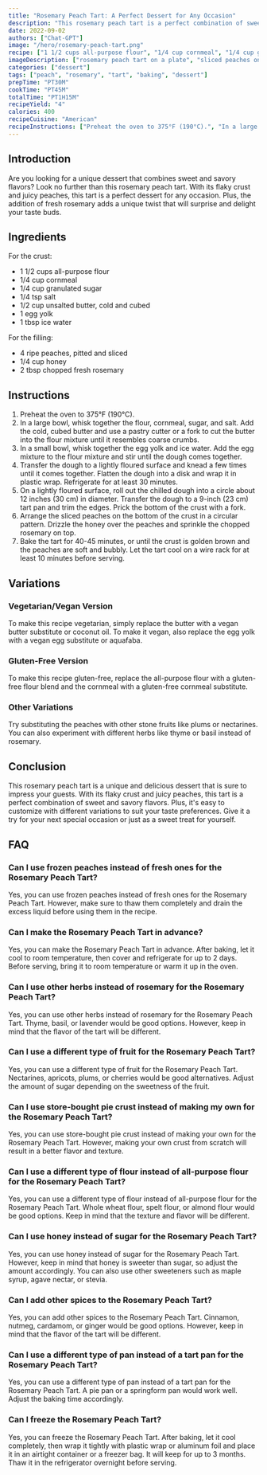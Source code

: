 ```yaml
---
title: "Rosemary Peach Tart: A Perfect Dessert for Any Occasion"
description: "This rosemary peach tart is a perfect combination of sweet and savory flavors that will surely satisfy your cravings. With its flaky crust and juicy peaches, this tart is an ideal dessert for any occasion."
date: 2022-09-02
authors: ["Chat-GPT"]
image: "/hero/rosemary-peach-tart.png"
recipe: ["1 1/2 cups all-purpose flour", "1/4 cup cornmeal", "1/4 cup granulated sugar", "1/4 tsp salt", "1/2 cup unsalted butter, cold and cubed", "1 egg yolk", "1 tbsp ice water", "4 ripe peaches, pitted and sliced", "1/4 cup honey", "2 tbsp chopped fresh rosemary"]
imageDescription: ["rosemary peach tart on a plate", "sliced peaches on top of the tart", "a slice of the tart with a scoop of vanilla ice cream", "a close-up of the flaky crust"]
categories: ["dessert"]
tags: ["peach", "rosemary", "tart", "baking", "dessert"]
prepTime: "PT30M"
cookTime: "PT45M"
totalTime: "PT1H15M"
recipeYield: "4"
calories: 400
recipeCuisine: "American"
recipeInstructions: ["Preheat the oven to 375°F (190°C).", "In a large bowl, whisk together the flour, cornmeal, sugar, and salt. Add the cold, cubed butter and use a pastry cutter or a fork to cut the butter into the flour mixture until it resembles coarse crumbs.", "In a small bowl, whisk together the egg yolk and ice water. Add the egg mixture to the flour mixture and stir until the dough comes together.", "Transfer the dough to a lightly floured surface and knead a few times until it comes together. Flatten the dough into a disk and wrap it in plastic wrap. Refrigerate for at least 30 minutes.", "On a lightly floured surface, roll out the chilled dough into a circle about 12 inches (30 cm) in diameter. Transfer the dough to a 9-inch (23 cm) tart pan and trim the edges. Prick the bottom of the crust with a fork.", "Arrange the sliced peaches on the bottom of the crust in a circular pattern. Drizzle the honey over the peaches and sprinkle the chopped rosemary on top.", "Bake the tart for 40-45 minutes, or until the crust is golden brown and the peaches are soft and bubbly. Let the tart cool on a wire rack for at least 10 minutes before serving."]
---
```


## Introduction

Are you looking for a unique dessert that combines sweet and savory flavors? Look no further than this rosemary peach tart. With its flaky crust and juicy peaches, this tart is a perfect dessert for any occasion. Plus, the addition of fresh rosemary adds a unique twist that will surprise and delight your taste buds.

## Ingredients

For the crust:
- 1 1/2 cups all-purpose flour
- 1/4 cup cornmeal
- 1/4 cup granulated sugar
- 1/4 tsp salt
- 1/2 cup unsalted butter, cold and cubed
- 1 egg yolk
- 1 tbsp ice water

For the filling:
- 4 ripe peaches, pitted and sliced
- 1/4 cup honey
- 2 tbsp chopped fresh rosemary

## Instructions

1. Preheat the oven to 375°F (190°C).
2. In a large bowl, whisk together the flour, cornmeal, sugar, and salt. Add the cold, cubed butter and use a pastry cutter or a fork to cut the butter into the flour mixture until it resembles coarse crumbs.
3. In a small bowl, whisk together the egg yolk and ice water. Add the egg mixture to the flour mixture and stir until the dough comes together.
4. Transfer the dough to a lightly floured surface and knead a few times until it comes together. Flatten the dough into a disk and wrap it in plastic wrap. Refrigerate for at least 30 minutes.
5. On a lightly floured surface, roll out the chilled dough into a circle about 12 inches (30 cm) in diameter. Transfer the dough to a 9-inch (23 cm) tart pan and trim the edges. Prick the bottom of the crust with a fork.
6. Arrange the sliced peaches on the bottom of the crust in a circular pattern. Drizzle the honey over the peaches and sprinkle the chopped rosemary on top.
7. Bake the tart for 40-45 minutes, or until the crust is golden brown and the peaches are soft and bubbly. Let the tart cool on a wire rack for at least 10 minutes before serving.

## Variations

### Vegetarian/Vegan Version

To make this recipe vegetarian, simply replace the butter with a vegan butter substitute or coconut oil. To make it vegan, also replace the egg yolk with a vegan egg substitute or aquafaba.

### Gluten-Free Version

To make this recipe gluten-free, replace the all-purpose flour with a gluten-free flour blend and the cornmeal with a gluten-free cornmeal substitute.

### Other Variations

Try substituting the peaches with other stone fruits like plums or nectarines. You can also experiment with different herbs like thyme or basil instead of rosemary.

## Conclusion

This rosemary peach tart is a unique and delicious dessert that is sure to impress your guests. With its flaky crust and juicy peaches, this tart is a perfect combination of sweet and savory flavors. Plus, it's easy to customize with different variations to suit your taste preferences. Give it a try for your next special occasion or just as a sweet treat for yourself.

## FAQ

### Can I use frozen peaches instead of fresh ones for the Rosemary Peach Tart?

Yes, you can use frozen peaches instead of fresh ones for the Rosemary Peach Tart. However, make sure to thaw them completely and drain the excess liquid before using them in the recipe.

### Can I make the Rosemary Peach Tart in advance?

Yes, you can make the Rosemary Peach Tart in advance. After baking, let it cool to room temperature, then cover and refrigerate for up to 2 days. Before serving, bring it to room temperature or warm it up in the oven.

### Can I use other herbs instead of rosemary for the Rosemary Peach Tart?

Yes, you can use other herbs instead of rosemary for the Rosemary Peach Tart. Thyme, basil, or lavender would be good options. However, keep in mind that the flavor of the tart will be different.

### Can I use a different type of fruit for the Rosemary Peach Tart?

Yes, you can use a different type of fruit for the Rosemary Peach Tart. Nectarines, apricots, plums, or cherries would be good alternatives. Adjust the amount of sugar depending on the sweetness of the fruit.

### Can I use store-bought pie crust instead of making my own for the Rosemary Peach Tart?

Yes, you can use store-bought pie crust instead of making your own for the Rosemary Peach Tart. However, making your own crust from scratch will result in a better flavor and texture.

### Can I use a different type of flour instead of all-purpose flour for the Rosemary Peach Tart?

Yes, you can use a different type of flour instead of all-purpose flour for the Rosemary Peach Tart. Whole wheat flour, spelt flour, or almond flour would be good options. Keep in mind that the texture and flavor will be different.

### Can I use honey instead of sugar for the Rosemary Peach Tart?

Yes, you can use honey instead of sugar for the Rosemary Peach Tart. However, keep in mind that honey is sweeter than sugar, so adjust the amount accordingly. You can also use other sweeteners such as maple syrup, agave nectar, or stevia.

### Can I add other spices to the Rosemary Peach Tart?

Yes, you can add other spices to the Rosemary Peach Tart. Cinnamon, nutmeg, cardamom, or ginger would be good options. However, keep in mind that the flavor of the tart will be different.

### Can I use a different type of pan instead of a tart pan for the Rosemary Peach Tart?

Yes, you can use a different type of pan instead of a tart pan for the Rosemary Peach Tart. A pie pan or a springform pan would work well. Adjust the baking time accordingly.

### Can I freeze the Rosemary Peach Tart?

Yes, you can freeze the Rosemary Peach Tart. After baking, let it cool completely, then wrap it tightly with plastic wrap or aluminum foil and place it in an airtight container or a freezer bag. It will keep for up to 3 months. Thaw it in the refrigerator overnight before serving.